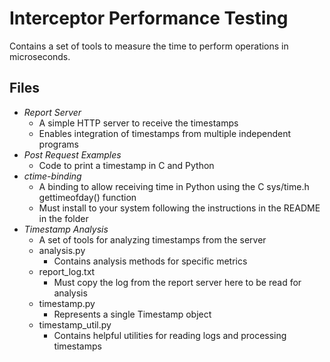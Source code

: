 # Interceptor Performance Testing
Contains a set of tools to measure the time to perform operations in microseconds.

## Files
- *Report Server*
  - A simple HTTP server to receive the timestamps
  - Enables integration of timestamps from multiple independent programs
- *Post Request Examples*
  - Code to print a timestamp in C and Python
- *ctime-binding*
  - A binding to allow receiving time in Python using the C sys/time.h gettimeofday() function
  - Must install to your system following the instructions in the README in the folder
- *Timestamp Analysis*
  - A set of tools for analyzing timestamps from the server
  - analysis.py
    - Contains analysis methods for specific metrics
  - report_log.txt
    - Must copy the log from the report server here to be read for analysis
  - timestamp.py
    - Represents a single Timestamp object
  - timestamp_util.py
    - Contains helpful utilities for reading logs and processing timestamps
